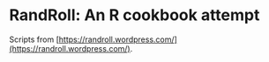 # RandRoll: An R cookbook attempt

Scripts from [https://randroll.wordpress.com/](https://randroll.wordpress.com/). 
